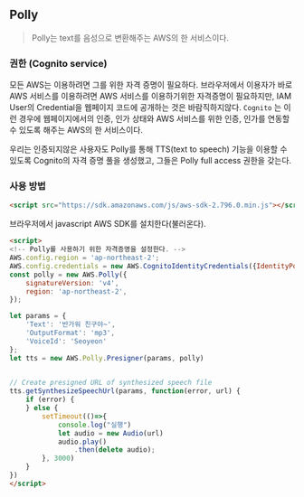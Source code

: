## Polly

> Polly는 text를 음성으로 변환해주는 AWS의 한 서비스이다.

### 권한 (Cognito service)

모든 AWS는 이용하려면 그를 위한 자격 증명이 필요하다. 
브라우저에서 이용자가 바로 AWS 서비스를 이용하려면 AWS 서비스를 이용하기위한 자격증명이 필요하지만, IAM User의 Credential을
웹페이지 코드에 공개하는 것은 바람직하지않다.
`Cognito` 는 이런 경우에 웹페이지에서의 인증, 인가 상태와 AWS 서비스를 위한 인증, 인가를 연동할 수 있도록 해주는 AWS의 한 서비스이다.

우리는 인증되지않은 사용자도 Polly를 통해 TTS(text to speech) 기능을 이용할 수 있도록 Cognito의 자격 증명 풀을 생성했고, 그들은 Polly full access 권한을 갖는다.

### 사용 방법

```html
<script src="https://sdk.amazonaws.com/js/aws-sdk-2.796.0.min.js"></script>
```

브라우저에서 javascript AWS SDK를 설치한다(불러온다).

```html
<script>
<!-- Polly를 사용하기 위한 자격증명을 설정한다. -->
AWS.config.region = 'ap-northeast-2'; 
AWS.config.credentials = new AWS.CognitoIdentityCredentials({IdentityPoolId: 'ap-northeast-2:03db97c9-a857-45f3-be6e-3cf84d6f619b'});
const polly = new AWS.Polly({
    signatureVersion: 'v4',
    region: 'ap-northeast-2',
});

let params = {
    'Text': '반가워 친구야~',
    'OutputFormat': 'mp3',
    'VoiceId': 'Seoyeon'
};
let tts = new AWS.Polly.Presigner(params, polly)
        

// Create presigned URL of synthesized speech file
tts.getSynthesizeSpeechUrl(params, function(error, url) {
    if (error) {
    } else {
        setTimeout(()=>{
            console.log("실행")
            let audio = new Audio(url)
            audio.play()
                .then(delete audio);
        }, 3000)
    }
})
</script>
```
